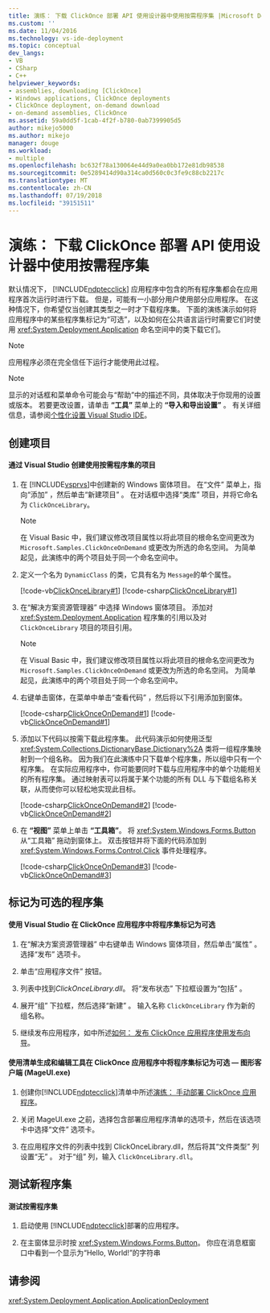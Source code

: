 ```yaml
---
title: 演练： 下载 ClickOnce 部署 API 使用设计器中使用按需程序集 |Microsoft Docs
ms.custom: ''
ms.date: 11/04/2016
ms.technology: vs-ide-deployment
ms.topic: conceptual
dev_langs:
- VB
- CSharp
- C++
helpviewer_keywords:
- assemblies, downloading [ClickOnce]
- Windows applications, ClickOnce deployments
- ClickOnce deployment, on-demand download
- on-demand assemblies, ClickOnce
ms.assetid: 59a0dd5f-1cab-4f2f-b780-0ab7399905d5
author: mikejo5000
ms.author: mikejo
manager: douge
ms.workload:
- multiple
ms.openlocfilehash: bc632f78a130064e44d9a0ea0bb172e81db98538
ms.sourcegitcommit: 0e5289414d90a314ca0d560c0c3fe9c88cb2217c
ms.translationtype: MT
ms.contentlocale: zh-CN
ms.lasthandoff: 07/19/2018
ms.locfileid: "39151511"
---
```

# <a name="walkthrough-download-assemblies-on-demand-with-the-clickonce-deployment-api-using-the-designer"></a>演练： 下载 ClickOnce 部署 API 使用设计器中使用按需程序集
默认情况下， [!INCLUDE[ndptecclick](../deployment/includes/ndptecclick_md.md)] 应用程序中包含的所有程序集都会在应用程序首次运行时进行下载。 但是，可能有一小部分用户使用部分应用程序。 在这种情况下，你希望仅当创建其类型之一时才下载程序集。 下面的演练演示如何将应用程序中的某些程序集标记为“可选”，以及如何在公共语言运行时需要它们时使用 <xref:System.Deployment.Application> 命名空间中的类下载它们。  
  
> [!NOTE]
>  应用程序必须在完全信任下运行才能使用此过程。  
  
> [!NOTE]
>  显示的对话框和菜单命令可能会与“帮助”中的描述不同，具体取决于你现用的设置或版本。 若要更改设置，请单击 **“工具”** 菜单上的 **“导入和导出设置”** 。 有关详细信息，请参阅[个性化设置 Visual Studio IDE](../ide/personalizing-the-visual-studio-ide.md)。  
  
## <a name="create-the-projects"></a>创建项目  
  
#### <a name="to-create-a-project-that-uses-an-on-demand-assembly-with-visual-studio"></a>通过 Visual Studio 创建使用按需程序集的项目  
  
1.  在 [!INCLUDE[vsprvs](../code-quality/includes/vsprvs_md.md)]中创建新的 Windows 窗体项目。 在“文件”  菜单上，指向“添加” ，然后单击“新建项目” 。 在对话框中选择“类库”  项目，并将它命名为 `ClickOnceLibrary`。  
  
    > [!NOTE]
    >  在 Visual Basic 中，我们建议修改项目属性以将此项目的根命名空间更改为 `Microsoft.Samples.ClickOnceOnDemand` 或更改为所选的命名空间。 为简单起见，此演练中的两个项目处于同一个命名空间中。  
  
2.  定义一个名为 `DynamicClass` 的类，它具有名为 `Message`的单个属性。  
  
     [!code-vb[ClickOnceLibrary#1](../deployment/codesnippet/VisualBasic/walkthrough-downloading-assemblies-on-demand-with-the-clickonce-deployment-api-using-the-designer_1.vb)]
     [!code-csharp[ClickOnceLibrary#1](../deployment/codesnippet/CSharp/walkthrough-downloading-assemblies-on-demand-with-the-clickonce-deployment-api-using-the-designer_1.cs)]  
  
3.  在“解决方案资源管理器” 中选择 Windows 窗体项目。 添加对 <xref:System.Deployment.Application> 程序集的引用以及对 `ClickOnceLibrary` 项目的项目引用。  
  
    > [!NOTE]
    >  在 Visual Basic 中，我们建议修改项目属性以将此项目的根命名空间更改为 `Microsoft.Samples.ClickOnceOnDemand` 或更改为所选的命名空间。 为简单起见，此演练中的两个项目处于同一个命名空间中。  
  
4.  右键单击窗体，在菜单中单击“查看代码”  ，然后将以下引用添加到窗体。  
  
     [!code-csharp[ClickOnceOnDemand#1](../deployment/codesnippet/CSharp/walkthrough-downloading-assemblies-on-demand-with-the-clickonce-deployment-api-using-the-designer_2.cs)]
     [!code-vb[ClickOnceOnDemand#1](../deployment/codesnippet/VisualBasic/walkthrough-downloading-assemblies-on-demand-with-the-clickonce-deployment-api-using-the-designer_2.vb)]  
  
5.  添加以下代码以按需下载此程序集。 此代码演示如何使用泛型 <xref:System.Collections.DictionaryBase.Dictionary%2A> 类将一组程序集映射到一个组名称。 因为我们在此演练中只下载单个程序集，所以组中只有一个程序集。 在实际应用程序中，你可能要同时下载与应用程序中的单个功能相关的所有程序集。 通过映射表可以将属于某个功能的所有 DLL 与下载组名称关联，从而使你可以轻松地实现此目标。  
  
     [!code-csharp[ClickOnceOnDemand#2](../deployment/codesnippet/CSharp/walkthrough-downloading-assemblies-on-demand-with-the-clickonce-deployment-api-using-the-designer_3.cs)]
     [!code-vb[ClickOnceOnDemand#2](../deployment/codesnippet/VisualBasic/walkthrough-downloading-assemblies-on-demand-with-the-clickonce-deployment-api-using-the-designer_3.vb)]  
  
6.  在 **“视图”** 菜单上单击 **“工具箱”**。 将 <xref:System.Windows.Forms.Button> 从“工具箱”  拖动到窗体上。 双击按钮并将下面的代码添加到 <xref:System.Windows.Forms.Control.Click> 事件处理程序。  
  
     [!code-csharp[ClickOnceOnDemand#3](../deployment/codesnippet/CSharp/walkthrough-downloading-assemblies-on-demand-with-the-clickonce-deployment-api-using-the-designer_4.cs)]
     [!code-vb[ClickOnceOnDemand#3](../deployment/codesnippet/VisualBasic/walkthrough-downloading-assemblies-on-demand-with-the-clickonce-deployment-api-using-the-designer_4.vb)]  
  
## <a name="mark-assemblies-as-optional"></a>标记为可选的程序集  
  
#### <a name="to-mark-assemblies-as-optional-in-your-clickonce-application-by-using-visual-studio"></a>使用 Visual Studio 在 ClickOnce 应用程序中将程序集标记为可选  
  
1.  在“解决方案资源管理器”  中右键单击 Windows 窗体项目，然后单击“属性” 。 选择“发布”  选项卡。  
  
2.  单击“应用程序文件”  按钮。  
  
3.  列表中找到*ClickOnceLibrary.dll*。 将“发布状态”  下拉框设置为“包括” 。  
  
4.  展开“组”  下拉框，然后选择“新建” 。 输入名称 `ClickOnceLibrary` 作为新的组名称。  
  
5.  继续发布应用程序，如中所述[如何： 发布 ClickOnce 应用程序使用发布向导](../deployment/how-to-publish-a-clickonce-application-using-the-publish-wizard.md)。  
  
#### <a name="to-mark-assemblies-as-optional-in-your-clickonce-application-by-using-manifest-generation-and-editing-tool--graphical-client-mageuiexe"></a>使用清单生成和编辑工具在 ClickOnce 应用程序中将程序集标记为可选 — 图形客户端 (MageUI.exe)  
  
1.  创建你[!INCLUDE[ndptecclick](../deployment/includes/ndptecclick_md.md)]清单中所述[演练： 手动部署 ClickOnce 应用程序](../deployment/walkthrough-manually-deploying-a-clickonce-application.md)。  
  
2.  关闭 MageUI.exe 之前，选择包含部署应用程序清单的选项卡，然后在该选项卡中选择“文件”  选项卡。  
  
3.  在应用程序文件的列表中找到 ClickOnceLibrary.dll，然后将其“文件类型”  列设置“无” 。 对于“组”  列，输入 `ClickOnceLibrary.dll`。  
  
## <a name="test-the-new-assembly"></a>测试新程序集  
  
#### <a name="to-test-your-on-demand-assembly"></a>测试按需程序集  
  
1.  启动使用 [!INCLUDE[ndptecclick](../deployment/includes/ndptecclick_md.md)]部署的应用程序。  
  
2.  在主窗体显示时按 <xref:System.Windows.Forms.Button>。 你应在消息框窗口中看到一个显示为“Hello, World!”的字符串  
  
## <a name="see-also"></a>请参阅  
 <xref:System.Deployment.Application.ApplicationDeployment>